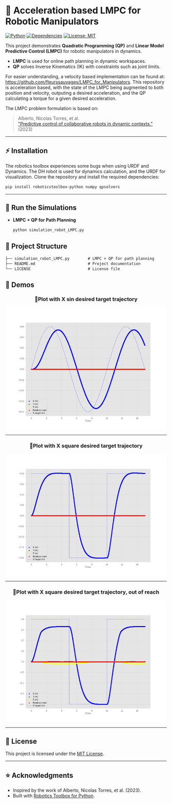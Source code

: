 # 🤖 Acceleration based LMPC for Robotic Manipulators

[![Python](https://img.shields.io/badge/python-3.8%2B-blue.svg)](https://www.python.org/)
[![Dependencies](https://img.shields.io/badge/dependencies-numpy%2C%20roboticstoolbox--python-green)](https://pypi.org/)
[![License: MIT](https://img.shields.io/badge/License-MIT-yellow.svg)](LICENSE)

This project demonstrates **Quadratic Programming (QP)** and **Linear Model Predictive Control (LMPC)** for robotic manipulators in dynamics.  
- **LMPC** is used for online path planning in dynamic workspaces.
- **QP** solves Inverse Kinematics (IK) with constraints such as joint limits.

For easier understanding, a velocity based implementation can be found at: https://github.com/fleurssauvages/LMPC_for_Manipulators.
This repository is acceleration based, with the state of the LMPC being augmented to both position and velocity, outputing a desired acceleration, and the QP calculating a torque for a given desired acceleration.

The LMPC problem formulation is based on:  
> Alberto, Nicolas Torres, et al.  
> ["Predictive control of collaborative robots in dynamic
contexts."](https://hal.science/hal-03790059/document) (2023)

---

## ⚡ Installation

The robotics toolbox experiences some bugs when using URDF and Dynamics. The DH robot is used for dynamics calculation, and the URDF for visualization.
Clone the repository and install the required dependencies:

```bash
pip install roboticstoolbox-python numpy qpsolvers
```

---

## 🚀 Run the Simulations

- **LMPC + QP for Path Planning**  
  ```bash
  python simulation_robot_LMPC.py
  ```
## 📂 Project Structure

```
├── simulation_robot_LMPC.py        # LMPC + QP for path planning
├── README.md                       # Project documentation
└── LICENSE                         # License file
```

## 🎥 Demos

<div align="center">

### 🔹Plot with X sin desired target trajectory
<img src="images/sin.png" width="600" alt="Plot sin trajectory with LMPC">

---

### 🔹Plot with X square desired target trajectory
<img src="images/square.png" width="600" alt="Plot square trajectory with LMPC">

---

### 🔹Plot with X square desired target trajectory, out of reach
<img src="images/square_position_out_of_reach.png" width="600" alt="Plot square trajectory with LMPC">


</div>

---
## 📜 License
This project is licensed under the [MIT License](LICENSE).  

---

## ⭐ Acknowledgments
- Inspired by the work of Alberto, Nicolas Torres, et al. (2023).  
- Built with [Robotics Toolbox for Python](https://github.com/petercorke/robotics-toolbox-python).  
